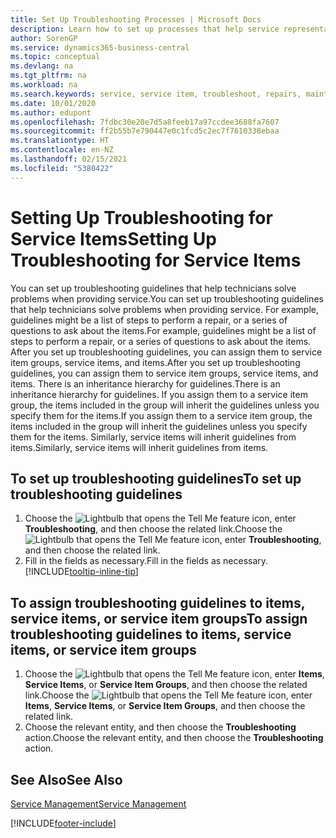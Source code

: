 ```yaml
---
title: Set Up Troubleshooting Processes | Microsoft Docs
description: Learn how to set up processes that help service representatives identify and resolve issues with service items.
author: SorenGP
ms.service: dynamics365-business-central
ms.topic: conceptual
ms.devlang: na
ms.tgt_pltfrm: na
ms.workload: na
ms.search.keywords: service, service item, troubleshoot, repairs, maintenance
ms.date: 10/01/2020
ms.author: edupont
ms.openlocfilehash: 7fdbc30e20e7d5a8feeb17a97ccdee3688fa7607
ms.sourcegitcommit: ff2b55b7e790447e0c1fcd5c2ec7f7610338ebaa
ms.translationtype: HT
ms.contentlocale: en-NZ
ms.lasthandoff: 02/15/2021
ms.locfileid: "5380422"
---
```

# <a name="setting-up-troubleshooting-for-service-items"></a><span data-ttu-id="8fdbc-103">Setting Up Troubleshooting for Service Items</span><span class="sxs-lookup"><span data-stu-id="8fdbc-103">Setting Up Troubleshooting for Service Items</span></span>
<span data-ttu-id="8fdbc-104">You can set up troubleshooting guidelines that help technicians solve problems when providing service.</span><span class="sxs-lookup"><span data-stu-id="8fdbc-104">You can set up troubleshooting guidelines that help technicians solve problems when providing service.</span></span> <span data-ttu-id="8fdbc-105">For example, guidelines might be a list of steps to perform a repair, or a series of questions to ask about the items.</span><span class="sxs-lookup"><span data-stu-id="8fdbc-105">For example, guidelines might be a list of steps to perform a repair, or a series of questions to ask about the items.</span></span> <span data-ttu-id="8fdbc-106">After you set up troubleshooting guidelines, you can assign them to service item groups, service items, and items.</span><span class="sxs-lookup"><span data-stu-id="8fdbc-106">After you set up troubleshooting guidelines, you can assign them to service item groups, service items, and items.</span></span> <span data-ttu-id="8fdbc-107">There is an inheritance hierarchy for guidelines.</span><span class="sxs-lookup"><span data-stu-id="8fdbc-107">There is an inheritance hierarchy for guidelines.</span></span> <span data-ttu-id="8fdbc-108">If you assign them to a service item group, the items included in the group will inherit the guidelines unless you specify them for the items.</span><span class="sxs-lookup"><span data-stu-id="8fdbc-108">If you assign them to a service item group, the items included in the group will inherit the guidelines unless you specify them for the items.</span></span> <span data-ttu-id="8fdbc-109">Similarly, service items will inherit guidelines from items.</span><span class="sxs-lookup"><span data-stu-id="8fdbc-109">Similarly, service items will inherit guidelines from items.</span></span>  

## <a name="to-set-up-troubleshooting-guidelines"></a><span data-ttu-id="8fdbc-110">To set up troubleshooting guidelines</span><span class="sxs-lookup"><span data-stu-id="8fdbc-110">To set up troubleshooting guidelines</span></span>
1. <span data-ttu-id="8fdbc-111">Choose the ![Lightbulb that opens the Tell Me feature](media/ui-search/search_small.png "Tell me what you want to do") icon, enter **Troubleshooting**, and then choose the related link.</span><span class="sxs-lookup"><span data-stu-id="8fdbc-111">Choose the ![Lightbulb that opens the Tell Me feature](media/ui-search/search_small.png "Tell me what you want to do") icon, enter **Troubleshooting**, and then choose the related link.</span></span>  
2. <span data-ttu-id="8fdbc-112">Fill in the fields as necessary.</span><span class="sxs-lookup"><span data-stu-id="8fdbc-112">Fill in the fields as necessary.</span></span> [!INCLUDE[tooltip-inline-tip](includes/tooltip-inline-tip_md.md)]  

## <a name="to-assign-troubleshooting-guidelines-to-items-service-items-or-service-item-groups"></a><span data-ttu-id="8fdbc-113">To assign troubleshooting guidelines to items, service items, or service item groups</span><span class="sxs-lookup"><span data-stu-id="8fdbc-113">To assign troubleshooting guidelines to items, service items, or service item groups</span></span>
1. <span data-ttu-id="8fdbc-114">Choose the ![Lightbulb that opens the Tell Me feature](media/ui-search/search_small.png "Tell me what you want to do") icon, enter **Items**, **Service Items**, or **Service Item Groups**, and then choose the related link.</span><span class="sxs-lookup"><span data-stu-id="8fdbc-114">Choose the ![Lightbulb that opens the Tell Me feature](media/ui-search/search_small.png "Tell me what you want to do") icon, enter **Items**, **Service Items**, or **Service Item Groups**, and then choose the related link.</span></span>  
2. <span data-ttu-id="8fdbc-115">Choose the relevant entity, and then choose the **Troubleshooting** action.</span><span class="sxs-lookup"><span data-stu-id="8fdbc-115">Choose the relevant entity, and then choose the **Troubleshooting** action.</span></span>  

## <a name="see-also"></a><span data-ttu-id="8fdbc-116">See Also</span><span class="sxs-lookup"><span data-stu-id="8fdbc-116">See Also</span></span>
[<span data-ttu-id="8fdbc-117">Service Management</span><span class="sxs-lookup"><span data-stu-id="8fdbc-117">Service Management</span></span>](service-service.md)

[!INCLUDE[footer-include](includes/footer-banner.md)]